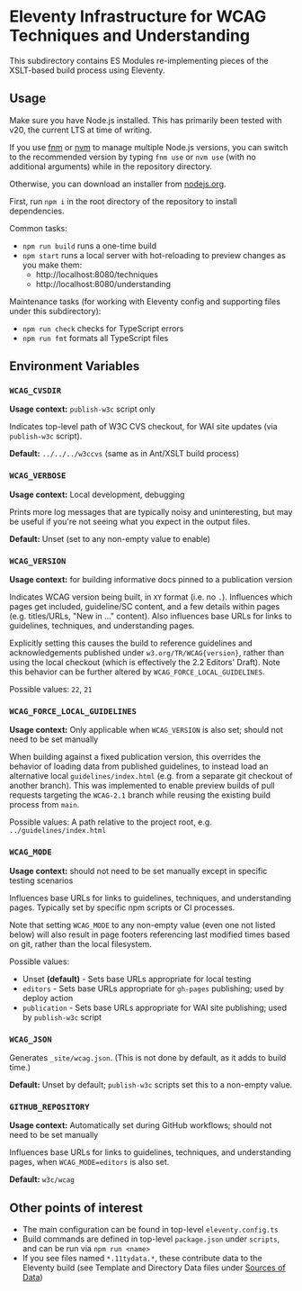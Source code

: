 # Eleventy Infrastructure for WCAG Techniques and Understanding

This subdirectory contains ES Modules re-implementing pieces of the
XSLT-based build process using Eleventy.

## Usage

Make sure you have Node.js installed. This has primarily been tested with v20,
the current LTS at time of writing.

If you use [fnm](https://github.com/Schniz/fnm) or [nvm](https://github.com/nvm-sh/nvm) to manage multiple Node.js versions,
you can switch to the recommended version by typing `fnm use` or `nvm use`
(with no additional arguments) while in the repository directory.

Otherwise, you can download an installer from [nodejs.org](https://nodejs.org/).

First, run `npm i` in the root directory of the repository to install dependencies.

Common tasks:

- `npm run build` runs a one-time build
- `npm start` runs a local server with hot-reloading to preview changes as you make them:
  - http://localhost:8080/techniques
  - http://localhost:8080/understanding

Maintenance tasks (for working with Eleventy config and supporting files under this subdirectory):

- `npm run check` checks for TypeScript errors
- `npm run fmt` formats all TypeScript files

## Environment Variables

### `WCAG_CVSDIR`

**Usage context:** `publish-w3c` script only

Indicates top-level path of W3C CVS checkout, for WAI site updates (via `publish-w3c` script).

**Default:** `../../../w3ccvs` (same as in Ant/XSLT build process)

### `WCAG_VERBOSE`

**Usage context:** Local development, debugging

Prints more log messages that are typically noisy and uninteresting,
but may be useful if you're not seeing what you expect in the output files.

**Default:** Unset (set to any non-empty value to enable)

### `WCAG_VERSION`

**Usage context:** for building informative docs pinned to a publication version

Indicates WCAG version being built, in `XY` format (i.e. no `.`).
Influences which pages get included, guideline/SC content,
and a few details within pages (e.g. titles/URLs, "New in ..." content).
Also influences base URLs for links to guidelines, techniques, and understanding pages.

Explicitly setting this causes the build to reference guidelines and acknowledgements
published under `w3.org/TR/WCAG{version}`, rather than using the local checkout
(which is effectively the 2.2 Editors' Draft). Note this behavior can be further
altered by `WCAG_FORCE_LOCAL_GUIDELINES`.

Possible values: `22`, `21`

### `WCAG_FORCE_LOCAL_GUIDELINES`

**Usage context:** Only applicable when `WCAG_VERSION` is also set;
should not need to be set manually

When building against a fixed publication version, this overrides the behavior of
loading data from published guidelines, to instead load an alternative local
`guidelines/index.html` (e.g. from a separate git checkout of another branch).
This was implemented to enable preview builds of pull requests targeting the
`WCAG-2.1` branch while reusing the existing build process from `main`.

Possible values: A path relative to the project root, e.g. `../guidelines/index.html`

### `WCAG_MODE`

**Usage context:** should not need to be set manually except in specific testing scenarios

Influences base URLs for links to guidelines, techniques, and understanding pages.
Typically set by specific npm scripts or CI processes.

Note that setting `WCAG_MODE` to any non-empty value (even one not listed below) will also result
in page footers referencing last modified times based on git, rather than the local filesystem.

Possible values:

- Unset **(default)** - Sets base URLs appropriate for local testing
- `editors` - Sets base URLs appropriate for `gh-pages` publishing; used by deploy action
- `publication` - Sets base URLs appropriate for WAI site publishing; used by `publish-w3c` script

### `WCAG_JSON`

Generates `_site/wcag.json`. (This is not done by default, as it adds to build time.)

**Default:** Unset by default; `publish-w3c` scripts set this to a non-empty value.

### `GITHUB_REPOSITORY`

**Usage context:** Automatically set during GitHub workflows; should not need to be set manually

Influences base URLs for links to guidelines, techniques, and understanding pages,
when `WCAG_MODE=editors` is also set.

**Default:** `w3c/wcag`

## Other points of interest

- The main configuration can be found in top-level `eleventy.config.ts`
- Build commands are defined in top-level `package.json` under `scripts`,
  and can be run via `npm run <name>`
- If you see files named `*.11tydata.*`, these contribute data to the Eleventy build
  (see Template and Directory Data files under
  [Sources of Data](https://www.11ty.dev/docs/data/#sources-of-data))
